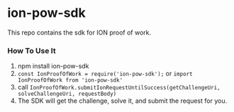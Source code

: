 # ion-pow-sdk

This repo contains the sdk for ION proof of work.

### How To Use It

1. npm install ion-pow-sdk
1. `const IonProofOfWork = require('ion-pow-sdk');` or `import IonProofOfWork from 'ion-pow-sdk'`
1. call `IonProofOfWork.submitIonRequestUntilSuccess(getChallengeUri, solveChallengeUri, requestBody)`
1. The SDK will get the challenge, solve it, and submit the request for you.